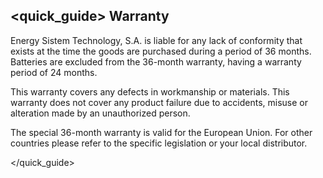 ## <quick_guide> Warranty

Energy Sistem Technology, S.A. is liable for any lack of conformity that exists at the time the goods are purchased during a period of 36 months. Batteries are excluded from the 36-month warranty, having a warranty period of 24 months.

This warranty covers any defects in workmanship or materials. This warranty does not cover any product failure due to accidents, misuse or alteration made by an unauthorized person.

The special 36-month warranty is valid for the European Union. For other countries please refer to the specific legislation or your local distributor.


</quick_guide>
